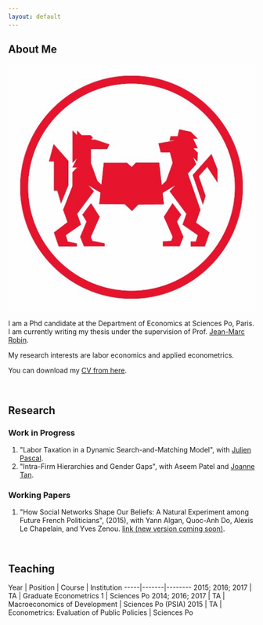 ```yaml
---
layout: default
---
```


## About Me

<img class="profile-picture" src="pipo.jpg">

I am a Phd candidate at the Department of Economics at Sciences Po, Paris. I am currently writing my thesis under the supervision of Prof. [Jean-Marc Robin](https://sites.google.com/site/jmarcrobin/).

My research interests are labor economics and applied econometrics.

You can download my [CV from here](CV.pdf).

&nbsp;

## Research

### Work in Progress

1. "Labor Taxation in a Dynamic Search-and-Matching Model", with [Julien Pascal](https://julienpascal.github.io/).
2. "Intra-Firm Hierarchies and Gender Gaps", with Aseem Patel and [Joanne Tan](https://sites.google.com/site/joanneyumintanphd/research).

### Working Papers

1. "How Social Networks Shape Our Beliefs: A Natural Experiment among Future French Politicians", (2015), with Yann Algan, Quoc-Anh Do, Alexis Le Chapelain, and Yves Zenou. [link (new version coming soon)](Network.pdf).

&nbsp;

## Teaching

Year | Position | Course | Institution
-----|-------|--------
2015; 2016; 2017 | TA | Graduate Econometrics 1 | Sciences Po
2014; 2016; 2017 | TA | Macroeconomics of Development |  Sciences Po (PSIA)
2015 | TA  | Econometrics: Evaluation of Public Policies | Sciences Po

&nbsp;
&nbsp;
&nbsp;

